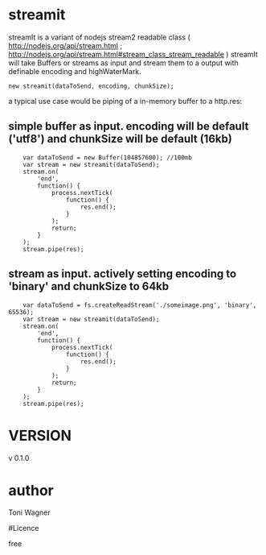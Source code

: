 # streamit

streamIt is a variant of nodejs stream2 readable class ( http://nodejs.org/api/stream.html ; http://nodejs.org/api/stream.html#stream_class_stream_readable )
streamIt will take Buffers or streams as input and stream them to a output with definable encoding and highWaterMark.

    new streamit(dataToSend, encoding, chunkSize);

a typical use case would be piping of a in-memory buffer to a http.res:
		
## simple buffer as input. encoding will be default ('utf8') and chunkSize will be default (16kb)
````
    var dataToSend = new Buffer(104857600); //100mb
    var stream = new streamit(dataToSend);
    stream.on(
    	'end',
    	function() {
    		process.nextTick(
    			function() {
    				res.end();
    			}
    		);
    		return;
    	}
    );
    stream.pipe(res);
````


## stream as input. actively setting encoding to 'binary' and chunkSize to 64kb
````
    var dataToSend = fs.createReadStream('./someimage.png', 'binary', 65536);
    var stream = new streamit(dataToSend);
    stream.on(
    	'end',
    	function() {
    		process.nextTick(
    			function() {
    				res.end();
    			}
    		);
    		return;
    	}
    );
    stream.pipe(res);
````



# VERSION
v 0.1.0

# author

Toni Wagner

#Licence

free
